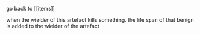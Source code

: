 go back to [[items]]

when the wielder of this artefact kills something. the life span of that benign is added to the wielder of the artefact